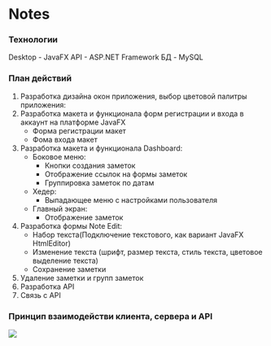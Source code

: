 # Notes

### Технологии
Desktop - JavaFX
API - ASP.NET Framework
БД - MySQL

### План действий
1. Разработка дизайна окон приложения, выбор цветовой палитры приложения:
2. Разработка макета и функционала форм регистрации и входа в аккаунт на платформе JavaFX
	- Форма регистрации макет
	- Фома входа макет
3. Разработка макета и функционала Dashboard:
	- Боковое меню:
		- Кнопки создания заметок
		- Отображение ссылок на формы заметок
		- Группировка заметок по датам
	- Хедер:
		- Выпадающее меню с настройками пользователя
	- Главный экран:
		- Отображение заметок
4. Разработка формы Note Edit:
	- Набор текста(Подключение текстового, как вариант JavaFX HtmlEditor)
	- Изменение текста (шрифт, размер текста, стиль текста, цветовое выделение текста)
	- Сохранение заметки
5. Удаление заметки и групп заметок
6. Разработка API
7. Связь с API

### Принцип взаимодействи клиента, сервера и API
![](https://i.imgur.com/7asH06ah.jpg)
